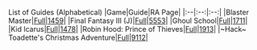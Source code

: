 List of Guides (Alphabetical) 
|Game|Guide|RA Page|
|:--|:--:|:--:|
|Blaster Master|[Full](https://github.com/RetroAchievements/guides/wiki/Blaster-Master-(NES))|[1459](https://retroachievements.org/game/1459)|
|Final Fantasy III (J)|[Full](https://github.com/RetroAchievements/guides/wiki/Final-Fantasy-III-(J)-(NES))|[5553](https://retroachievements.org/game/5553)|
|Ghoul School|[Full](https://github.com/RetroAchievements/guides/wiki/Ghoul-School-(NES))|[1711](https://retroachievements.org/game/1711)|
|Kid Icarus|[Full](https://github.com/RetroAchievements/guides/wiki/Kid-Icarus-(NES))|[1478](https://retroachievements.org/game/1478)|
|Robin Hood: Prince of Thieves|[Full](https://github.com/RetroAchievements/guides/wiki/Robin-Hood:-Prince-of-Thieves-(NES))|[1913](https://retroachievements.org/game/1913)|
|\~Hack\~ Toadette's Christmas Adventure|[Full](https://github.com/RetroAchievements/guides/wiki/~Hack~-Toadette's-Christmas-Adventure-(NES))|[9112](https://retroachievements.org/game/9112)|
